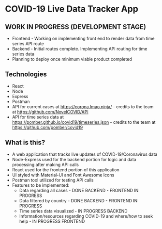 # COVID-19 Live Data Tracker App

## WORK IN PROGRESS (DEVELOPMENT STAGE)
* Frontend - Working on implementing front end to render data from time series API route
* Backend - Initial routes complete. Implementing API routing for time series data
* Planning to deploy once minimum viable product completed

## Technologies
* React
* Node
* Express
* Postman
* API for current cases at https://corona.lmao.ninja/ - credits to the team at https://github.com/NovelCOVID/API
* API for time series data at https://pomber.github.io/covid19/timeseries.json - credits to the team at https://github.com/pomber/covid19

## What is this?
* A web application that tracks live updates of COVID-19/Coronavirus data
* Node-Express used for the backend portion for logic and data processing after making API calls
* React used for the frontend portion of this application
* UI styled with Material-UI and Font Awesome Icons
* Postman tool utilized for testing API calls
* Features to be implemented:
  * Data regarding all cases - DONE BACKEND - FRONTEND IN PROGRESS
  * Data filtered by country - DONE BACKEND - FRONTEND IN PROGRESS
  * Time series data visualized - IN PROGRESS BACKEND
  * Information/resources regarding COVID-19 and where/how to seek help - IN PROGRESS FRONTEND